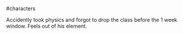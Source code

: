 #characters 

Accidently took physics and forgot to drop the class before the 1 week window. Feels out of his element.